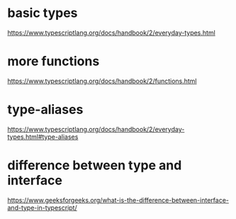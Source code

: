 # basic types
https://www.typescriptlang.org/docs/handbook/2/everyday-types.html

# more functions
https://www.typescriptlang.org/docs/handbook/2/functions.html

# type-aliases
https://www.typescriptlang.org/docs/handbook/2/everyday-types.html#type-aliases

# difference between type and interface
https://www.geeksforgeeks.org/what-is-the-difference-between-interface-and-type-in-typescript/

